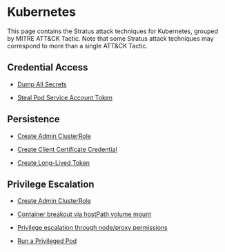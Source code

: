 # Kubernetes

This page contains the Stratus attack techniques for Kubernetes, grouped by MITRE ATT&CK Tactic.
Note that some Stratus attack techniques may correspond to more than a single ATT&CK Tactic.


## Credential Access

- [Dump All Secrets](./k8s.credential-access.dump-secrets.md)

- [Steal Pod Service Account Token](./k8s.credential-access.steal-serviceaccount-token.md)


## Persistence

- [Create Admin ClusterRole](./k8s.persistence.create-admin-clusterrole.md)

- [Create Client Certificate Credential](./k8s.persistence.create-client-certificate.md)

- [Create Long-Lived Token](./k8s.persistence.create-token.md)


## Privilege Escalation

- [Create Admin ClusterRole](./k8s.persistence.create-admin-clusterrole.md)

- [Container breakout via hostPath volume mount](./k8s.privilege-escalation.hostpath-volume.md)

- [Privilege escalation through node/proxy permissions](./k8s.privilege-escalation.nodes-proxy.md)

- [Run a Privileged Pod](./k8s.privilege-escalation.privileged-pod.md)

